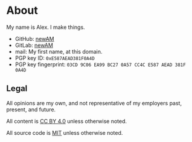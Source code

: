 # About

My name is Alex. I make things.

- GitHub: [newAM](https://github.com/newAM)
- GitLab: [newAM](https://gitlab.com/newAM)
- mail: My first name, at this domain.
- PGP key ID: `0xE587AEAD381F0A4D`
- PGP key fingerprint: `03CD 9C06 EA99 BC27 0A57 CC4C E587 AEAD 381F 0A4D`

## Legal

All opinions are my own, and not representative of my employers past, present,
and future.

All content is [CC BY 4.0] unless otherwise noted.

All source code is [MIT] unless otherwise noted.

[CC BY 4.0]: https://creativecommons.org/licenses/by/4.0
[MIT]: https://opensource.org/license/mit
